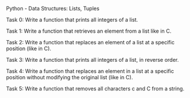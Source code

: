 Python - Data Structures: Lists, Tuples 

Task 0: Write a function that prints all integers of a list.

Task 1: Write a function that retrieves an element from a list like in C.

Task 2: Write a function that replaces an element of a list at a specific position (like in C).

Task 3: Write a function that prints all integers of a list, in reverse order.

Task 4: Write a function that replaces an element in a list at a specific position without modifying the original list (like in C).

Task 5: Write a function that removes all characters c and C from a string.